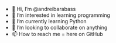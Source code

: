 - 👋 Hi, I’m @andreibarabass
- 👀 I’m interested in learning programming
- 🌱 I’m currently learning Python
- 💞️ I’m looking to collaborate on anything
- 📫 How to reach me = here on GitHub

<!---
andreibarabass/andreibarabass is a ✨ special ✨ repository because its `README.md` (this file) appears on your GitHub profile.
You can click the Preview link to take a look at your changes.
--->
